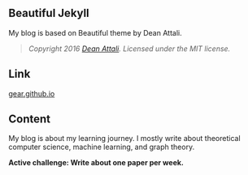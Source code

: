 ## Beautiful Jekyll

My blog is based on Beautiful theme by Dean Attali.

> *Copyright 2016 [Dean Attali](http://deanattali.com). Licensed under the MIT license.*

## Link

[gear.github.io](http://gear.github.io)

## Content

My blog is about my learning journey. I mostly write about theoretical computer science,
machine learning, and graph theory. 

**Active challenge: Write about one paper per week.**
